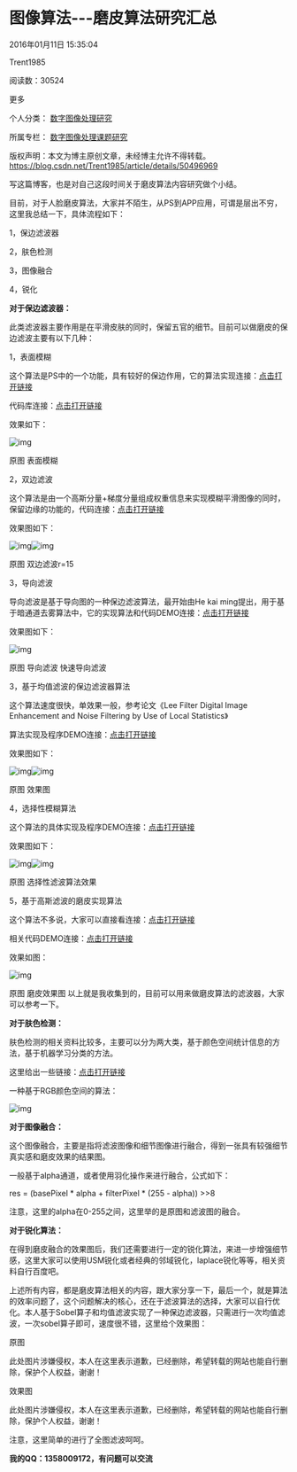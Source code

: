 # 图像算法---磨皮算法研究汇总

2016年01月11日 15:35:04

 

Trent1985

 

阅读数：30524

更多

个人分类： [数字图像处理研究](https://blog.csdn.net/Trent1985/article/category/1850555)

所属专栏： [数字图像处理课题研究](https://blog.csdn.net/column/details/imagesharp.html)



版权声明：本文为博主原创文章，未经博主允许不得转载。	https://blog.csdn.net/Trent1985/article/details/50496969

写这篇博客，也是对自己这段时间关于磨皮算法内容研究做个小结。

目前，对于人脸磨皮算法，大家并不陌生，从PS到APP应用，可谓是层出不穷，这里我总结一下，具体流程如下：

1，保边滤波器

2，肤色检测

3，图像融合

4，锐化

**对于保边滤波器：**

此类滤波器主要作用是在平滑皮肤的同时，保留五官的细节。目前可以做磨皮的保边滤波主要有以下几种：

1，表面模糊

这个算法是PS中的一个功能，具有较好的保边作用，它的算法实现连接：[点击打开链接](http://blog.csdn.net/trent1985/article/details/49864397)

代码库连接：[点击打开链接](http://www.zealpixel.com/portal.php?mod=view&aid=45)

效果如下：

![img](https://img-blog.csdn.net/20160111145835685?watermark/2/text/aHR0cDovL2Jsb2cuY3Nkbi5uZXQv/font/5a6L5L2T/fontsize/400/fill/I0JBQkFCMA==/dissolve/70/gravity/Center)

原图                                                                                                                              表面模糊

2，双边滤波

这个算法是由一个高斯分量+梯度分量组成权重信息来实现模糊平滑图像的同时，保留边缘的功能的，代码连接：[点击打开链接](http://www.zealpixel.com/forum.php?mod=viewthread&tid=180&extra=page%3D1)

效果图如下：

![img](https://img-blog.csdn.net/20160111150048237?watermark/2/text/aHR0cDovL2Jsb2cuY3Nkbi5uZXQv/font/5a6L5L2T/fontsize/400/fill/I0JBQkFCMA==/dissolve/70/gravity/Center)![img](https://img-blog.csdn.net/20160111150105787?watermark/2/text/aHR0cDovL2Jsb2cuY3Nkbi5uZXQv/font/5a6L5L2T/fontsize/400/fill/I0JBQkFCMA==/dissolve/70/gravity/Center)

原图                                                                                                                            双边滤波r=15

3，导向滤波

导向滤波是基于导向图的一种保边滤波算法，最开始由He kai ming提出，用于基于暗通道去雾算法中，它的实现算法和代码DEMO连接：[点击打开链接](http://research.microsoft.com/en-us/um/people/kahe/eccv10/)

效果图如下：

![img](https://img-blog.csdn.net/20160111150352799?watermark/2/text/aHR0cDovL2Jsb2cuY3Nkbi5uZXQv/font/5a6L5L2T/fontsize/400/fill/I0JBQkFCMA==/dissolve/70/gravity/Center)

原图                                                        导向滤波                                                   快速导向滤波

3，基于均值滤波的保边滤波器算法

这个算法速度很快，单效果一般，参考论文《Lee Filter Digital Image Enhancement and Noise Filtering by Use of Local Statistics》

算法实现及程序DEMO连接：[点击打开链接](http://www.zealpixel.com/portal.php?mod=view&aid=59)

效果图如下：

![img](https://img-blog.csdn.net/20160111151244974?watermark/2/text/aHR0cDovL2Jsb2cuY3Nkbi5uZXQv/font/5a6L5L2T/fontsize/400/fill/I0JBQkFCMA==/dissolve/70/gravity/Center)![img](https://img-blog.csdn.net/20160111151258640?watermark/2/text/aHR0cDovL2Jsb2cuY3Nkbi5uZXQv/font/5a6L5L2T/fontsize/400/fill/I0JBQkFCMA==/dissolve/70/gravity/Center)

原图                                                                                                                      效果图

4，选择性模糊算法

这个算法的具体实现及程序DEMO连接：[点击打开链接](http://www.cnblogs.com/Imageshop/p/4694540.html)

效果图如下：

![img](https://img-blog.csdn.net/20160111151649947?watermark/2/text/aHR0cDovL2Jsb2cuY3Nkbi5uZXQv/font/5a6L5L2T/fontsize/400/fill/I0JBQkFCMA==/dissolve/70/gravity/Center)![img](https://img-blog.csdn.net/20160111151705503?watermark/2/text/aHR0cDovL2Jsb2cuY3Nkbi5uZXQv/font/5a6L5L2T/fontsize/400/fill/I0JBQkFCMA==/dissolve/70/gravity/Center)

原图                                                                                                                      选择性滤波算法效果

5，基于高斯滤波的磨皮实现算法

这个算法不多说，大家可以直接看连接：[点击打开链接](http://blog.csdn.net/trent1985/article/details/50260881)

相关代码DEMO连接：[点击打开链接](http://blog.csdn.net/trent1985/article/details/50291097)

效果如图：

![img](https://img-blog.csdn.net/20160111152000582?watermark/2/text/aHR0cDovL2Jsb2cuY3Nkbi5uZXQv/font/5a6L5L2T/fontsize/400/fill/I0JBQkFCMA==/dissolve/70/gravity/Center)

原图                                                                                                                      磨皮效果图
以上就是我收集到的，目前可以用来做磨皮算法的滤波器，大家可以参考一下。

**对于肤色检测：**

肤色检测的相关资料比较多，主要可以分为两大类，基于颜色空间统计信息的方法，基于机器学习分类的方法。

这里给出一些链接：[点击打开链接](http://www.zealpixel.com/portal.php?mod=view&aid=82)

 一种基于RGB颜色空间的算法：

![img](https://img-blog.csdn.net/20160111152449968?watermark/2/text/aHR0cDovL2Jsb2cuY3Nkbi5uZXQv/font/5a6L5L2T/fontsize/400/fill/I0JBQkFCMA==/dissolve/70/gravity/Center)                             

**对于图像融合：**

这个图像融合，主要是指将滤波图像和细节图像进行融合，得到一张具有较强细节真实感和磨皮效果的结果图。

一般基于alpha通道，或者使用羽化操作来进行融合，公式如下：

res = (basePixel * alpha + filterPixel * (255 - alpha))  >>8

注意，这里的alpha在0-255之间，这里举的是原图和滤波图的融合。

**对于锐化算法：**

在得到磨皮融合的效果图后，我们还需要进行一定的锐化算法，来进一步增强细节感，这里大家可以使用USM锐化或者经典的邻域锐化，laplace锐化等等，相关资料自行百度吧。    

上述所有内容，都是磨皮算法相关的内容，跟大家分享一下，最后一个，就是算法的效率问题了，这个问题解决的核心，还在于滤波算法的选择，大家可以自行优化。本人基于Sobel算子和均值滤波实现了一种保边滤波器，只需进行一次均值滤波，一次sobel算子即可，速度很不错，这里给个效果图：


原图

此处图片涉嫌侵权，本人在这里表示道歉，已经删除，希望转载的网站也能自行删除，保护个人权益，谢谢！

效果图

此处图片涉嫌侵权，本人在这里表示道歉，已经删除，希望转载的网站也能自行删除，保护个人权益，谢谢！

注意，这里简单的进行了全图滤波呵呵。

**我的QQ：1358009172，有问题可以交流**